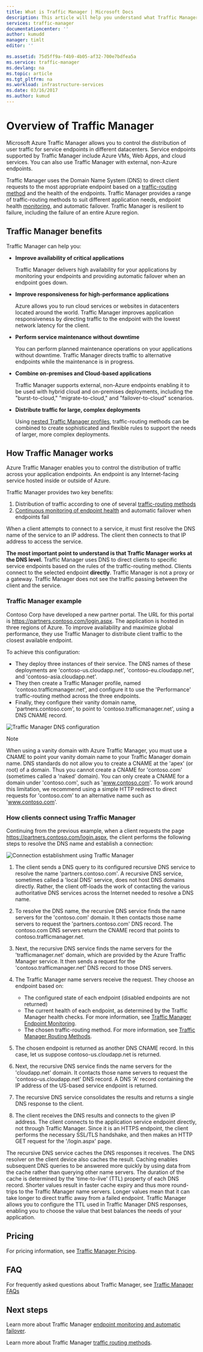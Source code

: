 ```yaml
---
title: What is Traffic Manager | Microsoft Docs
description: This article will help you understand what Traffic Manager is, and whether it is the right traffic routing choice for your application
services: traffic-manager
documentationcenter: ''
author: kumudd
manager: timlt
editor: ''

ms.assetid: 75d5ff9a-f4b9-4b05-af32-700e7bdfea5a
ms.service: traffic-manager
ms.devlang: na
ms.topic: article
ms.tgt_pltfrm: na
ms.workload: infrastructure-services
ms.date: 03/16/2017
ms.author: kumud
---
```


# Overview of Traffic Manager

Microsoft Azure Traffic Manager allows you to control the distribution of user traffic for service endpoints in different datacenters. Service endpoints supported by Traffic Manager include Azure VMs, Web Apps, and cloud services. You can also use Traffic Manager with external, non-Azure endpoints.

Traffic Manager uses the Domain Name System (DNS) to direct client requests to the most appropriate endpoint based on a [traffic-routing method](traffic-manager-routing-methods.md) and the health of the endpoints. Traffic Manager provides a range of traffic-routing methods to suit different application needs, endpoint health [monitoring](traffic-manager-monitoring.md), and automatic failover. Traffic Manager is resilient to failure, including the failure of an entire Azure region.

## Traffic Manager benefits

Traffic Manager can help you:

* **Improve availability of critical applications**

    Traffic Manager delivers high availability for your applications by monitoring your endpoints and providing automatic failover when an endpoint goes down.

* **Improve responsiveness for high-performance applications**

    Azure allows you to run cloud services or websites in datacenters located around the world. Traffic Manager improves application responsiveness by directing traffic to the endpoint with the lowest network latency for the client.

* **Perform service maintenance without downtime**

    You can perform planned maintenance operations on your applications without downtime. Traffic Manager directs traffic to alternative endpoints while the maintenance is in progress.

* **Combine on-premises and Cloud-based applications**

    Traffic Manager supports external, non-Azure endpoints enabling it to be used with hybrid cloud and on-premises deployments, including the "burst-to-cloud," "migrate-to-cloud," and "failover-to-cloud" scenarios.

* **Distribute traffic for large, complex deployments**

    Using [nested Traffic Manager profiles](traffic-manager-nested-profiles.md), traffic-routing methods can be combined to create sophisticated and flexible rules to support the needs of larger, more complex deployments.

## How Traffic Manager works

Azure Traffic Manager enables you to control the distribution of traffic across your application endpoints. An endpoint is any Internet-facing service hosted inside or outside of Azure.

Traffic Manager provides two key benefits:

1. Distribution of traffic according to one of several [traffic-routing methods](traffic-manager-routing-methods.md)
2. [Continuous monitoring of endpoint health](traffic-manager-monitoring.md) and automatic failover when endpoints fail

When a client attempts to connect to a service, it must first resolve the DNS name of the service to an IP address. The client then connects to that IP address to access the service.

**The most important point to understand is that Traffic Manager works at the DNS level.**  Traffic Manager uses DNS to direct clients to specific service endpoints based on the rules of the traffic-routing method. Clients connect to the selected endpoint **directly**. Traffic Manager is not a proxy or a gateway. Traffic Manager does not see the traffic passing between the client and the service.

### Traffic Manager example

Contoso Corp have developed a new partner portal. The URL for this portal is https://partners.contoso.com/login.aspx. The application is hosted in three regions of Azure. To improve availability and maximize global performance, they use Traffic Manager to distribute client traffic to the closest available endpoint.

To achieve this configuration:

* They deploy three instances of their service. The DNS names of these deployments are 'contoso-us.cloudapp.net', 'contoso-eu.cloudapp.net', and 'contoso-asia.cloudapp.net'.
* They then create a Traffic Manager profile, named 'contoso.trafficmanager.net', and configure it to use the 'Performance' traffic-routing method across the three endpoints.
* Finally, they configure their vanity domain name, 'partners.contoso.com', to point to 'contoso.trafficmanager.net', using a DNS CNAME record.

![Traffic Manager DNS configuration][1]

> [!NOTE]
> When using a vanity domain with Azure Traffic Manager, you must use a CNAME to point your vanity domain name to your Traffic Manager domain name. DNS standards do not allow you to create a CNAME at the 'apex' (or root) of a domain. Thus you cannot create a CNAME for 'contoso.com' (sometimes called a 'naked' domain). You can only create a CNAME for a domain under 'contoso.com', such as 'www.contoso.com'. To work around this limitation, we recommend using a simple HTTP redirect to direct requests for 'contoso.com' to an alternative name such as 'www.contoso.com'.

### How clients connect using Traffic Manager

Continuing from the previous example, when a client requests the page https://partners.contoso.com/login.aspx, the client performs the following steps to resolve the DNS name and establish a connection:

![Connection establishment using Traffic Manager][2]

1. The client sends a DNS query to its configured recursive DNS service to resolve the name 'partners.contoso.com'. A recursive DNS service, sometimes called a 'local DNS' service, does not host DNS domains directly. Rather, the client off-loads the work of contacting the various authoritative DNS services across the Internet needed to resolve a DNS name.
2. To resolve the DNS name, the recursive DNS service finds the name servers for the 'contoso.com' domain. It then contacts those name servers to request the 'partners.contoso.com' DNS record. The contoso.com DNS servers return the CNAME record that points to contoso.trafficmanager.net.
3. Next, the recursive DNS service finds the name servers for the 'trafficmanager.net' domain, which are provided by the Azure Traffic Manager service. It then sends a request for the 'contoso.trafficmanager.net' DNS record to those DNS servers.
4. The Traffic Manager name servers receive the request. They choose an endpoint based on:

    - The configured state of each endpoint (disabled endpoints are not returned)
    - The current health of each endpoint, as determined by the Traffic Manager health checks. For more information, see [Traffic Manager Endpoint Monitoring](traffic-manager-monitoring.md).
    - The chosen traffic-routing method. For more information, see [Traffic Manager Routing Methods](traffic-manager-routing-methods.md).

5. The chosen endpoint is returned as another DNS CNAME record. In this case, let us suppose contoso-us.cloudapp.net is returned.
6. Next, the recursive DNS service finds the name servers for the 'cloudapp.net' domain. It contacts those name servers to request the 'contoso-us.cloudapp.net' DNS record. A DNS 'A' record containing the IP address of the US-based service endpoint is returned.
7. The recursive DNS service consolidates the results and returns a single DNS response to the client.
8. The client receives the DNS results and connects to the given IP address. The client connects to the application service endpoint directly, not through Traffic Manager. Since it is an HTTPS endpoint, the client performs the necessary SSL/TLS handshake, and then makes an HTTP GET request for the '/login.aspx' page.

The recursive DNS service caches the DNS responses it receives. The DNS resolver on the client device also caches the result. Caching enables subsequent DNS queries to be answered more quickly by using data from the cache rather than querying other name servers. The duration of the cache is determined by the 'time-to-live' (TTL) property of each DNS record. Shorter values result in faster cache expiry and thus more round-trips to the Traffic Manager name servers. Longer values mean that it can take longer to direct traffic away from a failed endpoint. Traffic Manager allows you to configure the TTL used in Traffic Manager DNS responses, enabling you to choose the value that best balances the needs of your application.

## Pricing

For pricing information, see [Traffic Manager Pricing](https://azure.microsoft.com/pricing/details/traffic-manager/).

## FAQ

For frequently asked questions about Traffic Manager, see [Traffic Manager FAQs](traffic-manager-FAQs.md)

## Next steps

Learn more about Traffic Manager [endpoint monitoring and automatic failover](traffic-manager-monitoring.md).

Learn more about Traffic Manager [traffic routing methods](traffic-manager-routing-methods.md).

<!--Image references-->
[1]: ./media/traffic-manager-how-traffic-manager-works/dns-configuration.png
[2]: ./media/traffic-manager-how-traffic-manager-works/flow.png


